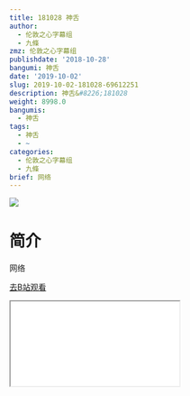 ```yaml
---
title: 181028 神舌
author:
  - 伦敦之心字幕组
  - 九條
zmz: 伦敦之心字幕组
publishdate: '2018-10-28'
bangumi: 神舌
date: '2019-10-02'
slug: 2019-10-02-181028-69612251
description: 神舌&#8226;181028
weight: 8998.0
bangumis:
  - 神舌
tags:
  - 神舌
  - ~
categories:
  - 伦敦之心字幕组
  - 九條
brief: 网络
---
```

![](https://raw.githubusercontent.com/tcgriffith/owaraisite/master/static/tmpimg/2bfec124755e7acb95c6fd4dbd621bb44400b1e5.jpg.480.jpg)
# 简介  
网络  

[去B站观看](https://www.bilibili.com/video/av69612251/)
<div class ="resp-container"><iframe class="testiframe" src="//player.bilibili.com/player.html?aid=69612251"", scrolling="no", allowfullscreen="true" > </iframe></div> 
